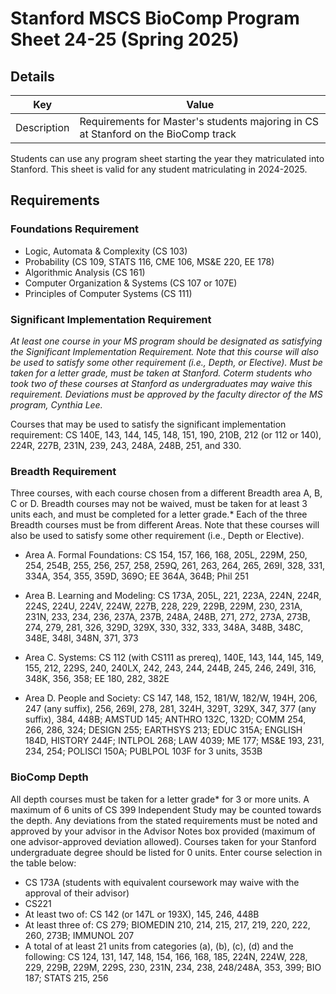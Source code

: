 # Stanford MSCS BioComp Program Sheet 24-25 (Spring 2025)
## Details 
|  Key | Value|
| ------------- | ------------- |
| Description | Requirements for Master's students majoring in CS at Stanford on the BioComp track |

Students can use any program sheet starting the year they matriculated into Stanford. This sheet is valid for any student matriculating in 2024-2025. 

## Requirements
### Foundations Requirement

- Logic, Automata & Complexity (CS 103)
- Probability (CS 109, STATS 116, CME 106, MS&E 220, EE 178)
- Algorithmic Analysis (CS 161)
- Computer Organization & Systems (CS 107 or 107E)
- Principles of Computer Systems (CS 111)
  
### Significant Implementation Requirement
*At least one course in your MS program should be designated as satisfying the Significant Implementation Requirement. Note that this course will also be used to satisfy some other requirement (i.e., Depth, or Elective). Must be taken for a letter grade, must be taken at Stanford. Coterm students who took two of these courses at Stanford as undergraduates may waive this requirement. Deviations must be approved by the faculty director of the MS program, Cynthia Lee.*

Courses that may be used to satisfy the significant implementation requirement: CS 140E, 143, 144, 145, 148, 151, 190, 210B, 212 (or 112 or 140), 224R, 227B, 231N, 239, 243, 248A, 248B, 251, and 330. 

### Breadth Requirement
Three courses, with each course chosen from a different Breadth area A, B, C or D. Breadth courses may not be waived, must be taken for at least 3 units each, and must be completed for a letter grade.* Each of the three Breadth courses must be from different Areas. Note that these courses will also be used to satisfy some other requirement (i.e., Depth or Elective). 

- Area A. Formal Foundations: CS 154, 157, 166, 168, 205L, 229M, 250, 254, 254B, 255, 256, 257, 258, 259Q, 261, 263, 264, 265, 269I, 328, 331, 334A, 354, 355, 359D, 369O; EE 364A, 364B; Phil 251

- Area B. Learning and Modeling: CS 173A, 205L, 221, 223A, 224N, 224R, 224S, 224U, 224V, 224W, 227B, 228, 229, 229B, 229M, 230, 231A, 231N, 233, 234, 236, 237A, 237B, 248A, 248B, 271, 272, 273A, 273B, 274, 279, 281, 326, 329D, 329X, 330, 332, 333, 348A, 348B, 348C, 348E, 348I, 348N, 371, 373

- Area C. Systems: CS 112 (with CS111 as prereq), 140E, 143, 144, 145, 149, 155, 212, 229S, 240, 240LX, 242, 243, 244, 244B, 245, 246, 249I, 316, 348K, 356, 358; EE 180, 282, 382E

- Area D. People and Society: CS 147, 148, 152, 181/W, 182/W, 194H, 206, 247 (any suffix), 256, 269I, 278, 281, 324H, 329T, 329X, 347, 377 (any suffix), 384, 448B; AMSTUD 145; ANTHRO 132C, 132D; COMM 254, 266, 286, 324; DESIGN 255; EARTHSYS 213; EDUC 315A; ENGLISH 184D, HISTORY 244F; INTLPOL 268; LAW 4039; ME 177; MS&E 193, 231, 234, 254; POLISCI 150A; PUBLPOL 103F for 3 units, 353B

### BioComp Depth
All depth courses must be taken for a letter grade* for 3 or more units. A maximum of 6 units of CS 399 Independent Study may be counted towards the depth. Any deviations from the stated requirements must be noted and approved by your advisor in the Advisor Notes box provided (maximum of one advisor-approved deviation allowed). Courses taken for your Stanford undergraduate degree should be listed for 0 units. Enter course selection in the table below:
	
- CS 173A (students with equivalent coursework may waive with the approval of their advisor)
- CS221
- At least two of: CS 142 (or 147L or 193X), 145, 246, 448B
- At least three of: CS 279; BIOMEDIN 210, 214, 215, 217, 219, 220, 222, 260, 273B; IMMUNOL 207
- A total of at least 21 units from categories (a), (b), (c), (d) and the following: CS 124, 131, 147, 148, 154, 166, 168, 185, 224N, 224W, 228, 229, 229B, 229M, 229S, 230, 231N, 234, 238, 248/248A, 353, 399; BIO 187; STATS 215, 256
